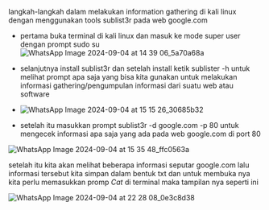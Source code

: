 langkah-langkah dalam melakukan information gathering di kali linux dengan menggunakan tools sublist3r pada web google.com
* pertama buka terminal di kali linux dan masuk ke mode super user dengan prompt sudo su 
![WhatsApp Image 2024-09-04 at 14 39 06_5a70a68a](https://github.com/user-attachments/assets/94537b06-2bbd-48cf-8714-e8ab8f69d218)

* selanjutnya install sublist3r dan setelah install ketik sublister -h untuk melihat prompt apa saja yang bisa kita gunakan untuk melakukan informasi gathering/pengumpulan informasi dari suatu web atau software
  
* ![WhatsApp Image 2024-09-04 at 15 15 26_30685b32](https://github.com/user-attachments/assets/d57aebcb-2f21-47e8-90ca-2f715dd45bdb)
  
* setelah itu masukkan prompt sublist3r -d google.com -p 80 untuk mengecek informasi apa saja yang ada pada web google.com di port 80
  
![WhatsApp Image 2024-09-04 at 15 35 48_ffc0563a](https://github.com/user-attachments/assets/a389196a-1155-4538-8b19-3f94dd7b7647)

setelah itu kita akan melihat beberapa informasi seputar google.com lalu informasi tersebut kita simpan dalam bentuk txt dan untuk membuka nya kita perlu memasukkan promp _Cat_ di terminal maka tampilan nya seperti ini 

![WhatsApp Image 2024-09-04 at 22 28 08_0e3c8d38](https://github.com/user-attachments/assets/5f53ad8d-dcbd-472a-9095-bb6bac7e931c)


